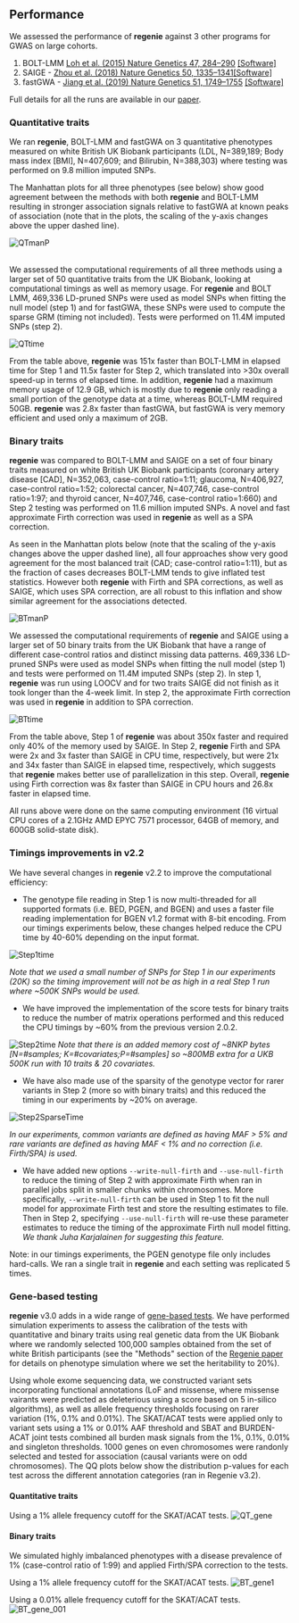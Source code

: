## Performance

We assessed the performance of **regenie** against 3 other
programs for GWAS on large cohorts.

1. BOLT-LMM [Loh et al. (2015) Nature Genetics 47, 284–290](https://www.nature.com/articles/ng.3190) [[Software]](https://data.broadinstitute.org/alkesgroup/BOLT-LMM/)
2. SAIGE - [Zhou et al. (2018) Nature Genetics 50, 1335–1341](https://www.nature.com/articles/s41588-018-0184-y)[[Software]](https://github.com/weizhouUMICH/SAIGE)
3. fastGWA - [Jiang et al. (2019) Nature Genetics 51, 1749–1755](https://www.nature.com/articles/s41588-019-0530-8) [[Software]](https://cnsgenomics.com/software/gcta/#Overview)

Full details for all the runs are available in our [paper](https://doi.org/10.1038/s41588-021-00870-7).

### Quantitative traits
We ran **regenie**, BOLT-LMM and fastGWA on 
3 quantitative phenotypes measured on white British UK Biobank participants 
(LDL, N=389,189; Body mass index [BMI], N=407,609; and Bilirubin, N=388,303) 
where testing was performed on 9.8 million imputed SNPs. 

The Manhattan plots for all three phenotypes (see below) show good agreement between the methods 
with both **regenie** and BOLT-LMM resulting in stronger association signals relative to fastGWA 
at known peaks of association 
(note that in the plots, the scaling of the y-axis changes above the upper dashed line).

![QTmanP](img/ManP_exemplarQTs_WB.jpg)
<br/><br/>


We assessed the computational requirements of all three methods using a larger set of 50 
quantitative traits from the UK Biobank, looking at computational timings as well as
memory usage. 
For **regenie** and BOLT LMM, 469,336 LD-pruned SNPs were used as model SNPs when fitting the null model (step 1) and 
for fastGWA, these SNPs were used to compute the sparse GRM (timing not included).
Tests were performed on 11.4M imputed SNPs (step 2).


![QTtime](img/qtTiming.png)

From the table above, **regenie** was 151x faster than BOLT-LMM in elapsed time for Step 1 and 11.5x faster for Step 2, 
which translated into $>$30x overall speed-up in terms of elapsed time.
In addition, **regenie** had a maximum memory usage of 12.9 GB, which is mostly due to **regenie** 
only reading a small portion of the genotype data at a time, whereas BOLT-LMM required 50GB.
**regenie** was 2.8x faster than fastGWA, but fastGWA is very memory efficient and used only a maximum of 2GB.


### Binary traits

**regenie** was compared to BOLT-LMM and SAIGE on a set of four binary traits
measured on white British UK Biobank participants (coronary artery disease [CAD], N=352,063, case-control ratio=1:11; 
glaucoma, N=406,927, case-control ratio=1:52;
 colorectal cancer, N=407,746, case-control ratio=1:97;
 and thyroid cancer, N=407,746, case-control ratio=1:660)
and Step 2 testing was performed on 11.6 million imputed SNPs.
A novel and fast approximate Firth correction was used in **regenie** as well as a SPA correction.

As seen in the Manhattan plots below (note that the scaling of the y-axis changes above the upper dashed line), 
all four approaches show very good agreement for the most balanced trait (CAD; case-control ratio=1:11), 
but as the fraction of cases decreases BOLT-LMM tends to give inflated test statistics. 
However both **regenie** with Firth and SPA corrections, as well as SAIGE, which uses SPA correction, 
are all robust to this inflation and show similar agreement for the associations detected.


![BTmanP](img/ManP_exemplarBTs_WB.jpg)
<br/>

We assessed the computational requirements of **regenie** and SAIGE using a larger set of 50 
binary traits from the UK Biobank that have a range of different case-control ratios and distinct missing data patterns. 
469,336 LD-pruned SNPs were used as model SNPs when fitting the null model (step 1) 
and tests were performed on 11.4M imputed SNPs (step 2).
In step 1, **regenie** was run using LOOCV and for two traits SAIGE did not finish as it took longer than the 4-week limit. 
In step 2, the approximate Firth correction was used in **regenie** in addition to SPA correction.

![BTtime](img/btTiming.png)

From the table above, Step 1 of **regenie** was about 350x faster and required only $40\%$ of the memory used by SAIGE. 
In Step 2, **regenie** Firth and SPA were 2x and 3x faster than SAIGE in CPU time, respectively, but were 21x and 34x 
faster than SAIGE in elapsed time, respectively, which suggests that **regenie** makes better use of parallelization in this step. 
Overall, **regenie** using Firth correction was 8x faster than SAIGE in CPU hours 
and 26.8x faster in elapsed time.



All runs above were done on the same computing environment (16 virtual CPU cores of 
a 2.1GHz AMD EPYC 7571 processor, 64GB of memory, and 600GB solid-state disk).

### Timings improvements in v2.2

We have several changes in **regenie** v2.2 to improve the computational efficiency:

* The genotype file reading in Step 1 is now multi-threaded for all supported formats (i.e. BED, PGEN, and BGEN) and uses a faster file reading implementation for BGEN v1.2 format with 8-bit encoding. From our timings experiments below, these changes helped reduce the CPU time by 40-60% depending on the input format. 

![Step1time](img/timings_Step1.png)

*Note that we used a small number of SNPs for Step 1 in our experiments (20K) so the timing improvement will not be as high in a real Step 1 run where ~500K SNPs would be used.*

* We have improved the implementation of the score tests for binary traits to reduce the number of matrix operations performed and this reduced the CPU timings by ~60% from the previous version 2.0.2.

![Step2time](img/timings_Step2_BT.png)
*Note that there is an added memory cost of ~8NKP bytes [N=#samples; K=#covariates;P=#samples] so ~800MB extra for a UKB 500K run with 10 traits & 20 covariates.*

* We have also made use of the sparsity of the genotype vector for rarer variants in Step 2 (more so with binary traits) and this reduced the timing in our experiments by ~20% on average.

![Step2SparseTime](img/timings_Step2_BT_v2.2.png)

*In our experiments, common variants are defined as having MAF > 5% and rare variants are defined as having MAF < 1% and no correction (i.e. Firth/SPA) is used.*

* We have added new options `--write-null-firth` and `--use-null-firth` to reduce the timing of Step 2 with approximate Firth when ran in parallel jobs split in smaller chunks within chromosomes. More specifically, `--write-null-firth` can be used in Step 1 to fit the null model for approximate Firth test and store the resulting estimates to file. Then in Step 2, specifying `--use-null-firth` will re-use these parameter estimates to reduce the timing of the approximate Firth null model fitting. 
*We thank Juha Karjalainen for suggesting this feature.*

Note: in our timings experiments, the PGEN genotype file only includes hard-calls. We ran a single trait in **regenie** and each setting was replicated 5 times.

### Gene-based testing
**regenie** v3.0 adds in a wide range of [gene-based tests](../overview/#step-2-gene-based-testing).
We have performed simulation experiments to assess the calibration of the tests with quantitative and binary traits 
using real genetic data from the UK Biobank where we randomly selected 100,000 samples obtained from the set of white British participants
(see the "Methods" section of the [Regenie paper](https://doi.org/10.1038/s41588-021-00870-7) for details on phenotype simulation
where we set the heritability to 20%).

Using whole exome sequencing data, we constructed variant sets incorporating functional annotations 
(LoF and missense, where missense vairants were predicted as deleterious 
using a score based on 5 in-silico algorithms), 
as well as allele frequency thresholds focusing on rarer variation (1%, 0.1% and 0.01%).
The SKAT/ACAT tests were applied only to variant sets using a 1% or 0.01% AAF threshold and 
SBAT and BURDEN-ACAT joint tests combined all burden mask signals from the 1%, 0.1%, 0.01% and singleton thresholds.
1000 genes on even chromosomes were randonly selected and tested for association (causal variants were on odd chromosomes).
The QQ plots below show the distribution p-values for each test across the different annotation categories (ran in Regenie v3.2).

#### Quantitative traits
Using a 1% allele frequency cutoff for the SKAT/ACAT tests.
![QT_gene](img/Gene_burden_QTsims.png)

#### Binary traits
We simulated highly imbalanced phenotypes with a disease prevalence of 1%  (case-control ratio of 1:99)
and applied Firth/SPA correction to the tests.

Using a 1% allele frequency cutoff for the SKAT/ACAT tests.
![BT_gene1](img/Gene_burden_BTsims_AF1pct.png)

Using a 0.01% allele frequency cutoff for the SKAT/ACAT tests.
![BT_gene_001](img/Gene_burden_BTsims_AF001pct.png)

